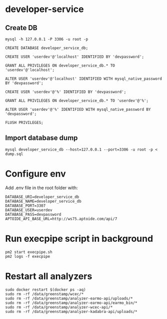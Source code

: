# developer-service


## Create DB

```
mysql -h 127.0.0.1 -P 3306 -u root -p

CREATE DATABASE developer_service_db;

CREATE USER 'userdev'@'localhost' IDENTIFIED BY 'devpassword';
​
GRANT ALL PRIVILEGES ON developer_service_db.* TO 'userdev'@'localhost';

ALTER USER 'userdev'@'localhost' IDENTIFIED WITH mysql_native_password BY 'devpassword';

CREATE USER 'userdev'@'%' IDENTIFIED BY 'devpassword';
​
GRANT ALL PRIVILEGES ON developer_service_db.* TO 'userdev'@'%';
​
ALTER USER 'userdev'@'%' IDENTIFIED WITH mysql_native_password BY 'devpassword';

FLUSH PRIVILEGES;
```

## Import database dump

```
mysql developer_service_db --host=127.0.0.1 --port=3306 -u root -p < dump.sql
```


# Configure env

Add .env file in the root folder with:

```
DATABASE_URI=developer_service_db
DATABASE_NAME=developer_service_db
DATABASE_PORT=3307
DATABASE_USER=userdev
DATABASE_PASS=devpassword
APTOIDE_API_BASE_URL=http://ws75.aptoide.com/api/7
```

# Run execpipe script in background

```
pm2 start execpipe.sh 
pm2 logs -f execpipe
```

# Restart all analyzers

```
sudo docker restart $(docker ps -aq)
sudo rm -rf /data/greenstamp/wcec/*
sudo rm -rf /data/greenstamp/analyzer-earmo-api/uploads/*
sudo rm -rf /data/greenstamp/analyzer-earmo-api/earmo_bin/*
sudo rm -rf /data/greenstamp/analyzer-wcec-api/*
sudo rm -rf /data/greenstamp/analyzer-kadabra-api/uploads/*
 ```
